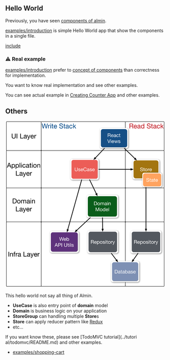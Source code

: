 ## Hello World

Previously, you have seen [components of almin](./components.md).

[examples/introduction](../../examples/introduction) is simple Hello World app that show the components in a single file.

[include](../../examples/introduction/index.js)

### :warning: Real example

[examples/introduction](../../examples/introduction) prefer to [concept of components](../../docs/abstract/README.md) than correctness for implementation.

You want to know real implementation and see other examples.

You can see actual example in [Creating Counter App](../tutorial/counter/README.md) and other examples.

## Others

![Overview of almin-architecture](../resources/almin-architecture.png)

This hello world not say all thing of Almin.

- **UseCase** is also entry point of **domain** model
- **Domain** is business logic on your application
- **StoreGroup** can handling multiple **Store**s
- **Store** can apply reducer pattern like [Redux](https://github.com/reactjs/redux "Redux")
- etc...

If you want know these, please see [TodoMVC tutorial](../tutori
al/todomvc/README.md) and other examples.

- [examples/shopping-cart](https://github.com/almin/almin/tree/master/examples/shopping-cart)
